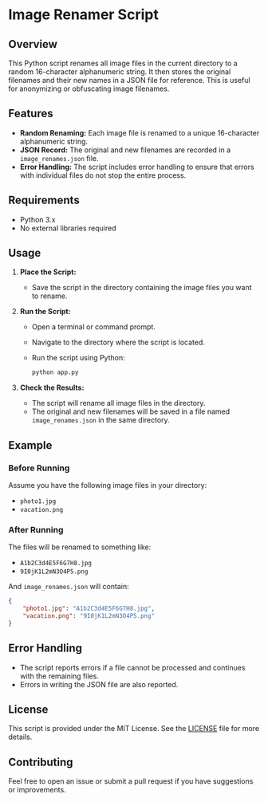 # Image Renamer Script

## Overview

This Python script renames all image files in the current directory to a random 16-character alphanumeric string. It then stores the original filenames and their new names in a JSON file for reference. This is useful for anonymizing or obfuscating image filenames.

## Features

- **Random Renaming:** Each image file is renamed to a unique 16-character alphanumeric string.
- **JSON Record:** The original and new filenames are recorded in a `image_renames.json` file.
- **Error Handling:** The script includes error handling to ensure that errors with individual files do not stop the entire process.

## Requirements

- Python 3.x
- No external libraries required

## Usage

1. **Place the Script:**
   - Save the script in the directory containing the image files you want to rename.

2. **Run the Script:**
   - Open a terminal or command prompt.
   - Navigate to the directory where the script is located.
   - Run the script using Python:

     ```bash
     python app.py
     ```

3. **Check the Results:**
   - The script will rename all image files in the directory.
   - The original and new filenames will be saved in a file named `image_renames.json` in the same directory.

## Example

### Before Running

Assume you have the following image files in your directory:

- `photo1.jpg`
- `vacation.png`

### After Running

The files will be renamed to something like:

- `A1b2C3d4E5F6G7H8.jpg`
- `9I0jK1L2mN3O4P5.png`

And `image_renames.json` will contain:

```json
{
    "photo1.jpg": "A1b2C3d4E5F6G7H8.jpg",
    "vacation.png": "9I0jK1L2mN3O4P5.png"
}
```

## Error Handling

- The script reports errors if a file cannot be processed and continues with the remaining files.
- Errors in writing the JSON file are also reported.

## License

This script is provided under the MIT License. See the [LICENSE](LICENSE) file for more details.

## Contributing

Feel free to open an issue or submit a pull request if you have suggestions or improvements.
